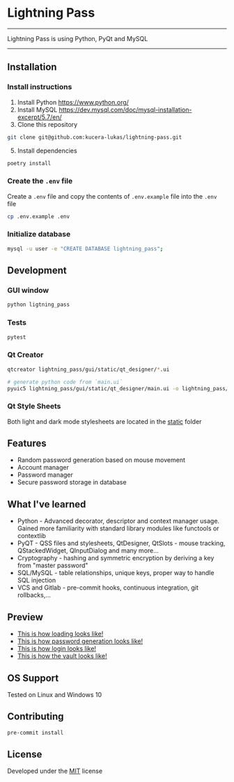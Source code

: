# Lightning Pass

---

Lightning Pass is using Python, PyQt and MySQL

---

## Installation

### Install instructions

1. Install Python https://www.python.org/
2. Install MySQL https://dev.mysql.com/doc/mysql-installation-excerpt/5.7/en/
4. Clone this repository

```sh
git clone git@github.com:kucera-lukas/lightning-pass.git
```

5. Install dependencies

```sh
poetry install
```

### Create the `.env` file

Create a `.env` file and copy the contents of `.env.example` file into the `.env` file

```sh
cp .env.example .env
```

### Initialize database

```sh
mysql -u user -e "CREATE DATABASE lightning_pass";
```

## Development

### GUI window

```sh
python ligtning_pass
```

### Tests

```sh
pytest
```

### Qt Creator

```sh
qtcreator lightning_pass/gui/static/qt_designer/*.ui
```

```sh
# generate python code from `main.ui`
pyuic5 lightning_pass/gui/static/qt_designer/main.ui -o lightning_pass/gui/static/qt_designer/output/main.py
````

### Qt Style Sheets

Both light and dark mode stylesheets are located in the [static](https://github.com/kucera-lukas/lightning-pass/tree/master/lightning_pass/gui/static) folder

## Features

*   Random password generation based on mouse movement
*   Account manager
*   Password manager
*   Secure password storage in database

## What I've learned

*   Python - Advanced decorator, descriptor and context manager usage. Gained more familiarity with standard library modules like functools or contextlib
*   PyQT - QSS files and stylesheets, QtDesigner, QtSlots - mouse tracking, QStackedWidget, QInputDialog and many more...
*   Cryptography - hashing and symmetric encryption by deriving a key from "master password"
*   SQL/MySQL - table relationships, unique keys, proper way to handle SQL injection
*   VCS and Gitlab - pre-commit hooks, continuous integration, git rollbacks,...

## Preview

* [This is how loading looks like!](https://github.com/kucera-lukas/lightning-pass/blob/master/docs/loading.gif)
* [This is how password generation looks like!](https://github.com/kucera-lukas/lightning-pass/blob/master/docs/password_generator.gif)
* [This is how login looks like!](https://github.com/kucera-lukas/lightning-pass/blob/master/docs/login.gif)
* [This is how the vault looks like!](https://github.com/kucera-lukas/lightning-pass/blob/master/docs/vault.gif)

## OS Support
Tested on Linux and Windows 10

## Contributing

```sh
pre-commit install
```

## License

Developed under the [MIT](https://github.com/kucera-lukas/lightning-pass/blob/master/LICENSE) license
